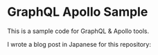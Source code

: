 # GraphQL Apollo Sample

This is a sample code for GraphQL & Apollo tools.

I wrote a blog post in Japanese for this repository:

